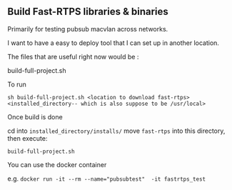 ## Build Fast-RTPS libraries & binaries

Primarily for testing pubsub macvlan across networks.

I want to have a easy to deploy tool that I can set up in another location.

The files that are useful right now would be :

build-full-project.sh 

To run 

`sh build-full-project.sh <location to download fast-rtps> <installed_directory-- which is also suppose to be /usr/local>`



Once build is done

cd into `installed_directory/installs/`
move `fast-rtps` into this directory, then execute:

`build-full-project.sh`

You can use the docker container 

e.g.
`docker run -it --rm --name="pubsubtest"  -it fastrtps_test`